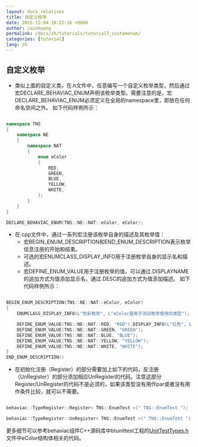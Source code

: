 ```yaml
---
layout: docs_relatives
title: 自定义枚举
date: 2015-12-04 18:22:16 +0800
author: cainhuang
permalink: /docs/zh/tutorials/tutorial7_customenum/
categories: [tutorial]
lang: zh
---
```


## 自定义枚举
- 类似上面的自定义类，在.h文件中，任意编写一个自定义枚举类型，然后通过宏DECLARE_BEHAVIAC_ENUM声明该枚举类型。需要注意的是，宏DECLARE_BEHAVIAC_ENUM必须定义在全局的namespace里，即放在任何命名空间之外。
如下代码样例所示：

``` c++

namespace TNS
{
	namespace NE
	{
		namespace NAT
		{
    		enum eColor
			{
				RED,
            	GREEN,
            	BLUE,
            	YELLOW,
            	WHITE,
			};
		}
	}
}

DECLARE_BEHAVIAC_ENUM(TNS::NE::NAT::eColor, eColor);

```

- 在.cpp文件中，通过一系列宏注册该枚举自身的描述及其枚举值：
	- 宏BEGIN_ENUM_DESCRIPTION和END_ENUM_DESCRIPTION表示枚举信息注册的开始和结束。
	- 可选的宏ENUMCLASS_DISPLAY_INFO用于注册枚举自身的显示名和描述。
	- 宏DEFINE_ENUM_VALUE用于注册枚举的值，可以通过.DISPLAYNAME的追加方式为值添加显示名，通过.DESC的追加方式为值添加描述。
如下代码样例所示：

``` c++

BEGIN_ENUM_DESCRIPTION(TNS::NE::NAT::eColor, eColor)
{
    ENUMCLASS_DISPLAY_INFO(L"色彩枚举", L"eColor是用于测试枚举使用的类型");

    DEFINE_ENUM_VALUE(TNS::NE::NAT::RED, "RED").DISPLAY_INFO(L"红色", L"激进");
    DEFINE_ENUM_VALUE(TNS::NE::NAT::GREEN, "GREEN");
    DEFINE_ENUM_VALUE(TNS::NE::NAT::BLUE, "BLUE");
    DEFINE_ENUM_VALUE(TNS::NE::NAT::YELLOW, "YELLOW");
    DEFINE_ENUM_VALUE(TNS::NE::NAT::WHITE, "WHITE");
}
END_ENUM_DESCRIPTION()

```

- 在初始化注册（Register）的部分需要加上如下的代码，反注册（UnRegister）的部分添加相应UnRegister的代码。注意这部分Register/UnRegister的代码不是必须的，如果该类型没有用作par或者没有用作条件比较，就可以不需要。

``` c++

behaviac::TypeRegister::Register< TNS::EnumTest >(" TNS::EnumTest ");

behaviac::TypeRegister::UnRegister< TNS::EnumTest >(" TNS::EnumTest ");

```

更多细节可以参考behaviac组件C++源码库中btunittest工程的[UnitTestTypes.h]({{site.repository}}/blob/master/test/btunittest/Agent/UnitTestTypes.h)文件中eColor结构体相关的代码。
